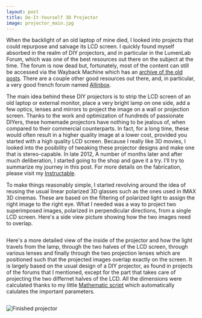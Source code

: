 ```yaml
---
layout: post
title: Do-It-Yourself 3D Projector
image: projector_main.jpg
---
```

<p>
When the backlight of an old laptop of mine died, I looked into projects that could repurpose and salvage its LCD screen. I quickly found myself absorbed in the realm of DIY projectors, and in particular in the LumenLab Forum, which was one of the best resources out there on the subject at the time. The forum is now dead but, fortunately, most of the content can still be accessed via the Wayback Machine which has an <a href="https://web.archive.org/web/20120309041922/http://www.lumenlab.com/forums/index.php?showforum=29">archive of the old posts</a>. There are a couple other good resources out there, and, in particular, a very good french forum named <a href="www.allinbox.com">Allinbox</a>. 
</p>

<p>
The main idea behind these DIY projectors is to strip the LCD screen of an old laptop or external monitor, place a very bright lamp on one side, add a few optics, lenses and mirrors to project the image on a wall or projection screen. Thanks to the work and optimization of hundreds of passionate DIYers, these homemade projectors have nothing to be jealous of, when compared to their commercial counterparts. In fact, for a long time, these would often result in a higher quality image at a lower cost, provided you started with a high quality LCD screen. Because I really like 3D movies, I looked into the posibility of tweaking these projector designs and make one that is stereo-capable. In late 2012, A number of months later and after much deliberation, I started going to the shop and gave it a try. I'll try to summarize my journey in this post. For more details on the fabrication, please visit my <a href="">Instructable</a>.
</p>

<p>
To make things reasonably simple, I started revolving around the idea of reusing the usual linear polarized 3D glasses such as the ones used in IMAX 3D cinemas. These are based on the filtering of polarized light to assign the right image to the right eye. What I needed was a way to project two superimposed images, polarized in perpendicular directions, from a single LCD screen. Here's a side view picture showing how the two images need to overlap.
</p>

<p><img src="{{ site.url }}/assets/img/projector_overlap.jpg" class="img-responsive" alt=""></p>

<p>
Here's a more detailed view of the inside of the projector and how the light travels from the lamp, through the two halves of the LCD screen, through various lenses and finally through the two projection lenses which are positioned such that the projected images overlap exactly on the screen. It is largely based on the usual design of a DIY projector, as found in projects of the forums that I mentioned, except for the part that takes care of projecting the two differnet halves of the LCD. All the dimensions were calculated thanks to my little <a href="{{ site.url }}/projector/">Mathematic script</a> which automatically calulates the important parameters.
</p>

<p><img src="{{ site.url }}/assets/img/projector_sideview.jpg" class="img-responsive" alt=""></p>

<p>

</p>


<p><img src="{{ site.url }}/assets/img/projector_main.jpg" class="img-responsive" alt="Finished projector"></p>